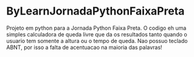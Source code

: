 # ByLearnJornadaPythonFaixaPreta
Projeto em python para a Jornada Python Faixa Preta.
O codigo eh uma simples calculadora de queda livre que da os resultados tanto quando o usuario tem somente a altura ou o tempo de queda.
Nao possuo teclado ABNT, por isso a falta de acentuacao na maioria das palavras!

